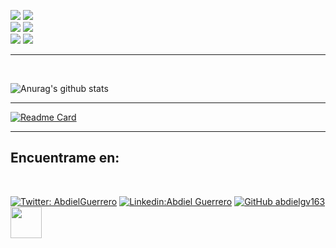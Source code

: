 

[![](https://img.shields.io/badge/Quantum_Challenge__2020-Foundational_Badge-informational??style=plastic&logo=IBM&logoColor=white&color=black)](https://www.youracclaim.com/badges/3a4b7917-8765-4c5f-840e-178e30e8c1ea/public_url)
[![](https://img.shields.io/badge/Qubit_x_Qubit-Intro_to_Quantum_Computing-informational??style=plastic&logo=&logoColor=white&color=black)](https://i.imgur.com/QvXj3yW.png)<br>
[![](https://img.shields.io/badge/Quantum_Challenge_2021-Intermediate_Badge-informational??style=plastic&logo=IBM&logoColor=white&color=black)](https://www.credly.com/badges/6d2fd6d7-df82-4160-a148-67f2ecadc662/public_url)
[![](https://img.shields.io/badge/QGSS_2021-Quantum_Machine_Learning-informational??style=plastic&logo=&logoColor=white&color=black)](https://i.imgur.com/5GpYnGh.png)<br>
[![](https://img.shields.io/badge/Quantum_Challenge_Africa_2021-Advanced_Badge-informational??style=plastic&logo=IBM&logoColor=white&color=black)](https://www.credly.com/badges/9d760934-a71d-4a06-94a6-ecdd80ca831b)
[![](https://img.shields.io/badge/Abdiel_Guerrero-Quantum_Computing_CV-informational??style=plastic&logo=&logoColor=white&color=purple)](https://drive.google.com/file/d/1sr3WtPnmHEe5CYJFfnuTj4szxSjfDVgB/view?usp=sharing)



---

<br>

![Anurag's github stats](https://github-readme-stats.vercel.app/api?username=abdielgv163&count_private=true&show_icons=true&theme=jolly )


---


[![Readme Card](https://github-readme-stats.vercel.app/api/pin/?username=abdielgv163&repo=github-readme-stats)](https://github.com/abdielgv163/Quantum_Computing/)


---


<h2> Encuentrame en: </h2> 

<br>

[![Twitter: AbdielGuerrero](https://img.shields.io/twitter/follow/AbdielGuerrer20?style=social)](https://twitter.com/AbdielGuerrer20) [![Linkedin:Abdiel Guerrero](https://img.shields.io/badge/-AbdielGuerrero-black?style=flat-square&logo=Linkedin&logoColor=white&link=https://www.linkedin.com/in/abdiel-guerrero-162-gv/)](https://www.linkedin.com/in/abdiel-guerrero-162-gv/) [![GitHub abdielgv163](https://img.shields.io/github/followers/abdielgv163?label=follow&style=social)](https://github.com/abdielgv162)  <a href="https://platzi.com/p/abdiel-guerrero/"><img width="50" src="https://upload.wikimedia.org/wikipedia/commons/3/32/Platzi.jpg" />
</a>


